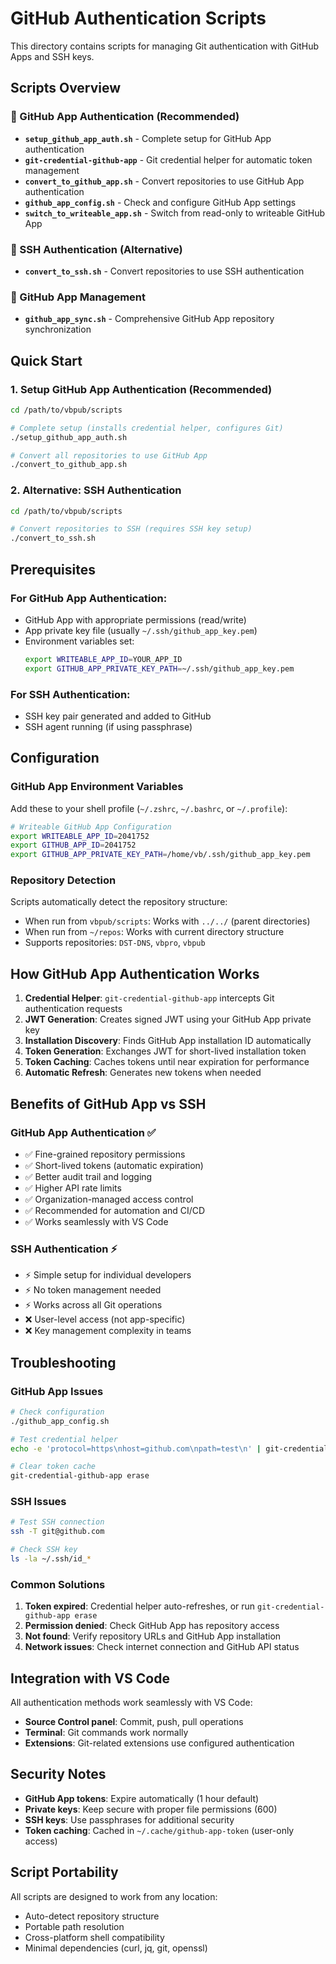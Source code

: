 # GitHub Authentication Scripts

This directory contains scripts for managing Git authentication with GitHub Apps and SSH keys.

## Scripts Overview

### 🔐 GitHub App Authentication (Recommended)

- **`setup_github_app_auth.sh`** - Complete setup for GitHub App authentication
- **`git-credential-github-app`** - Git credential helper for automatic token management
- **`convert_to_github_app.sh`** - Convert repositories to use GitHub App authentication
- **`github_app_config.sh`** - Check and configure GitHub App settings
- **`switch_to_writeable_app.sh`** - Switch from read-only to writeable GitHub App

### 🔑 SSH Authentication (Alternative)

- **`convert_to_ssh.sh`** - Convert repositories to use SSH authentication

### 🔧 GitHub App Management

- **`github_app_sync.sh`** - Comprehensive GitHub App repository synchronization

## Quick Start

### 1. Setup GitHub App Authentication (Recommended)

```bash
cd /path/to/vbpub/scripts

# Complete setup (installs credential helper, configures Git)
./setup_github_app_auth.sh

# Convert all repositories to use GitHub App
./convert_to_github_app.sh
```

### 2. Alternative: SSH Authentication

```bash
cd /path/to/vbpub/scripts

# Convert repositories to SSH (requires SSH key setup)
./convert_to_ssh.sh
```

## Prerequisites

### For GitHub App Authentication:
- GitHub App with appropriate permissions (read/write)
- App private key file (usually `~/.ssh/github_app_key.pem`)
- Environment variables set:
  ```bash
  export WRITEABLE_APP_ID=YOUR_APP_ID
  export GITHUB_APP_PRIVATE_KEY_PATH=~/.ssh/github_app_key.pem
  ```

### For SSH Authentication:
- SSH key pair generated and added to GitHub
- SSH agent running (if using passphrase)

## Configuration

### GitHub App Environment Variables

Add these to your shell profile (`~/.zshrc`, `~/.bashrc`, or `~/.profile`):

```bash
# Writeable GitHub App Configuration
export WRITEABLE_APP_ID=2041752
export GITHUB_APP_ID=2041752
export GITHUB_APP_PRIVATE_KEY_PATH=/home/vb/.ssh/github_app_key.pem
```

### Repository Detection

Scripts automatically detect the repository structure:
- When run from `vbpub/scripts`: Works with `../../` (parent directories)
- When run from `~/repos`: Works with current directory structure
- Supports repositories: `DST-DNS`, `vbpro`, `vbpub`

## How GitHub App Authentication Works

1. **Credential Helper**: `git-credential-github-app` intercepts Git authentication requests
2. **JWT Generation**: Creates signed JWT using your GitHub App private key
3. **Installation Discovery**: Finds GitHub App installation ID automatically  
4. **Token Generation**: Exchanges JWT for short-lived installation token
5. **Token Caching**: Caches tokens until near expiration for performance
6. **Automatic Refresh**: Generates new tokens when needed

## Benefits of GitHub App vs SSH

### GitHub App Authentication ✅
- ✅ Fine-grained repository permissions
- ✅ Short-lived tokens (automatic expiration)
- ✅ Better audit trail and logging
- ✅ Higher API rate limits
- ✅ Organization-managed access control
- ✅ Recommended for automation and CI/CD
- ✅ Works seamlessly with VS Code

### SSH Authentication ⚡
- ⚡ Simple setup for individual developers
- ⚡ No token management needed
- ⚡ Works across all Git operations
- ❌ User-level access (not app-specific)
- ❌ Key management complexity in teams

## Troubleshooting

### GitHub App Issues

```bash
# Check configuration
./github_app_config.sh

# Test credential helper
echo -e 'protocol=https\nhost=github.com\npath=test\n' | git-credential-github-app get

# Clear token cache
git-credential-github-app erase
```

### SSH Issues

```bash
# Test SSH connection
ssh -T git@github.com

# Check SSH key
ls -la ~/.ssh/id_*
```

### Common Solutions

1. **Token expired**: Credential helper auto-refreshes, or run `git-credential-github-app erase`
2. **Permission denied**: Check GitHub App has repository access
3. **Not found**: Verify repository URLs and GitHub App installation
4. **Network issues**: Check internet connection and GitHub API status

## Integration with VS Code

All authentication methods work seamlessly with VS Code:
- **Source Control panel**: Commit, push, pull operations
- **Terminal**: Git commands work normally  
- **Extensions**: Git-related extensions use configured authentication

## Security Notes

- **GitHub App tokens**: Expire automatically (1 hour default)
- **Private keys**: Keep secure with proper file permissions (600)
- **SSH keys**: Use passphrases for additional security
- **Token caching**: Cached in `~/.cache/github-app-token` (user-only access)

## Script Portability

All scripts are designed to work from any location:
- Auto-detect repository structure
- Portable path resolution
- Cross-platform shell compatibility
- Minimal dependencies (curl, jq, git, openssl)